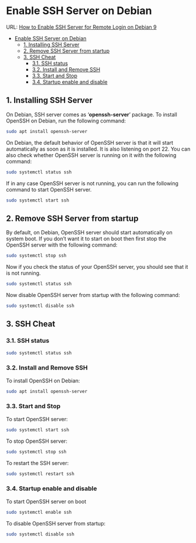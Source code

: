 # Enable SSH Server on Debian

URL: [How to Enable SSH Server for Remote Login on Debian 9](https://linuxhint.com/enable-ssh-server-debian/)

<!-- TOC -->

- [Enable SSH Server on Debian](#enable-ssh-server-on-debian)
  - [1. Installing SSH Server](#1-installing-ssh-server)
  - [2. Remove SSH Server from startup](#2-remove-ssh-server-from-startup)
  - [3. SSH Cheat](#3-ssh-cheat)
    - [3.1. SSH status](#31-ssh-status)
    - [3.2. Install and Remove SSH](#32-install-and-remove-ssh)
    - [3.3. Start and Stop](#33-start-and-stop)
    - [3.4. Startup enable and disable](#34-startup-enable-and-disable)

<!-- /TOC -->

## 1. Installing SSH Server

On Debian, SSH server comes as ‘**openssh-server**’ package. To install OpenSSH on Debian, run the following command:

```bash
sudo apt install openssh-server
```

On Debian, the default behavior of OpenSSH server is that it will start automatically as soon as it is installed. It is also listening on port 22. You can also check whether OpenSSH server is running on it with the following command:

```bash
sudo systemctl status ssh
```

If in any case OpenSSH server is not running, you can run the following command to start OpenSSH server.

```bash
sudo systemctl start ssh
```

## 2. Remove SSH Server from startup

By default, on Debian, OpenSSH server should start automatically on system boot. If you don’t want it to start on boot then first stop the OpenSSH server with the following command:

```bash
sudo systemctl stop ssh
```

Now if you check the status of your OpenSSH server, you should see that it is not running.

```bash
sudo systemctl status ssh
```

Now disable OpenSSH server from startup with the following command:

```bash
sudo systemctl disable ssh
```

## 3. SSH Cheat

### 3.1. SSH status

```bash
sudo systemctl status ssh
```

### 3.2. Install and Remove SSH

To install OpenSSH on Debian:

```bash
sudo apt install openssh-server
```

### 3.3. Start and Stop

To start OpenSSH server:

```bash
sudo systemctl start ssh
```

To stop OpenSSH server:

```bash
sudo systemctl stop ssh
```

To restart the SSH server:

```bash
sudo systemctl restart ssh
```

### 3.4. Startup enable and disable

To start OpenSSH server on boot

```bash
sudo systemctl enable ssh
```

To disable OpenSSH server from startup:

```bash
sudo systemctl disable ssh
```

